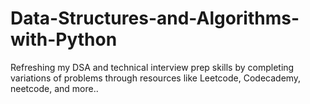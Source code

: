 # Data-Structures-and-Algorithms-with-Python
Refreshing my DSA and technical interview prep skills by completing variations of problems through resources like Leetcode, Codecademy, neetcode, and more..

#

